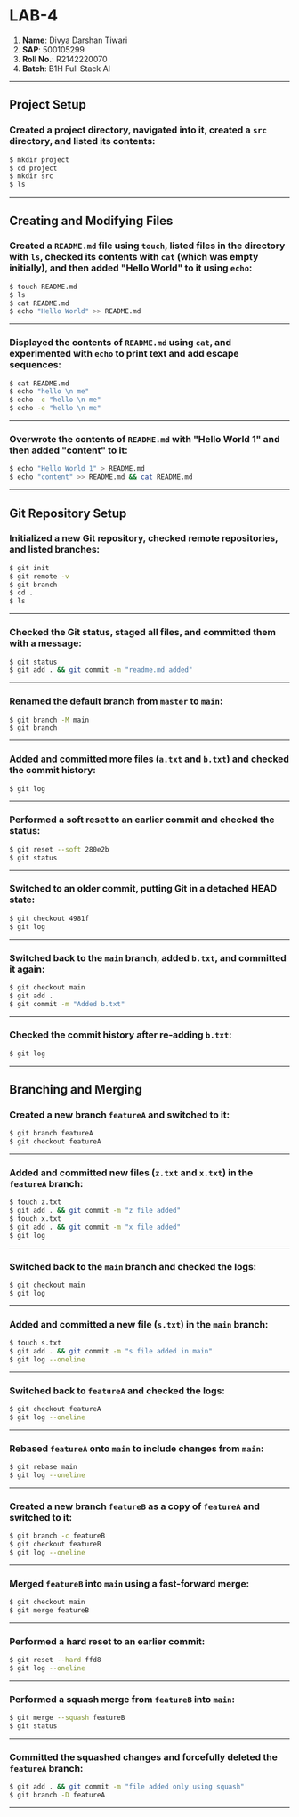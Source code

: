 # LAB-4

1. **Name**: Divya Darshan Tiwari
2. **SAP**: 500105299
3. **Roll No.**: R2142220070
4. **Batch**: B1H Full Stack AI

---

## **Project Setup**

### **Created a project directory, navigated into it, created a `src` directory, and listed its contents:**

```bash
$ mkdir project
$ cd project
$ mkdir src
$ ls
```

---

## **Creating and Modifying Files**

### **Created a `README.md` file using `touch`, listed files in the directory with `ls`, checked its contents with `cat` (which was empty initially), and then added "Hello World" to it using `echo`:**

```bash
$ touch README.md
$ ls
$ cat README.md
$ echo "Hello World" >> README.md
```

---

### **Displayed the contents of `README.md` using `cat`, and experimented with `echo` to print text and add escape sequences:**

```bash
$ cat README.md
$ echo "hello \n me"
$ echo -c "hello \n me"
$ echo -e "hello \n me"
```

---

### **Overwrote the contents of `README.md` with "Hello World 1" and then added "content" to it:**

```bash
$ echo "Hello World 1" > README.md
$ echo "content" >> README.md && cat README.md
```

---

## **Git Repository Setup**

### **Initialized a new Git repository, checked remote repositories, and listed branches:**

```bash
$ git init
$ git remote -v
$ git branch
$ cd .
$ ls
```

---

### **Checked the Git status, staged all files, and committed them with a message:**

```bash
$ git status
$ git add . && git commit -m "readme.md added"
```

---

### **Renamed the default branch from `master` to `main`:**

```bash
$ git branch -M main
$ git branch
```

---

### **Added and committed more files (`a.txt` and `b.txt`) and checked the commit history:**

```bash
$ git log
```

---

### **Performed a soft reset to an earlier commit and checked the status:**

```bash
$ git reset --soft 280e2b
$ git status
```

---

### **Switched to an older commit, putting Git in a detached HEAD state:**

```bash
$ git checkout 4981f
$ git log
```

---

### **Switched back to the `main` branch, added `b.txt`, and committed it again:**

```bash
$ git checkout main
$ git add .
$ git commit -m "Added b.txt"
```

---

### **Checked the commit history after re-adding `b.txt`:**

```bash
$ git log
```

---

## **Branching and Merging**

### **Created a new branch `featureA` and switched to it:**

```bash
$ git branch featureA
$ git checkout featureA
```

---

### **Added and committed new files (`z.txt` and `x.txt`) in the `featureA` branch:**

```bash
$ touch z.txt
$ git add . && git commit -m "z file added"
$ touch x.txt
$ git add . && git commit -m "x file added"
$ git log
```

---

### **Switched back to the `main` branch and checked the logs:**

```bash
$ git checkout main
$ git log
```

---

### **Added and committed a new file (`s.txt`) in the `main` branch:**

```bash
$ touch s.txt
$ git add . && git commit -m "s file added in main"
$ git log --oneline
```

---

### **Switched back to `featureA` and checked the logs:**

```bash
$ git checkout featureA
$ git log --oneline
```

---

### **Rebased `featureA` onto `main` to include changes from `main`:**

```bash
$ git rebase main
$ git log --oneline
```

---

### **Created a new branch `featureB` as a copy of `featureA` and switched to it:**

```bash
$ git branch -c featureB
$ git checkout featureB
$ git log --oneline
```

---

### **Merged `featureB` into `main` using a fast-forward merge:**

```bash
$ git checkout main
$ git merge featureB
```

---

### **Performed a hard reset to an earlier commit:**

```bash
$ git reset --hard ffd8
$ git log --oneline
```

---

### **Performed a squash merge from `featureB` into `main`:**

```bash
$ git merge --squash featureB
$ git status
```

---

### **Committed the squashed changes and forcefully deleted the `featureA` branch:**

```bash
$ git add . && git commit -m "file added only using squash"
$ git branch -D featureA
```

---
